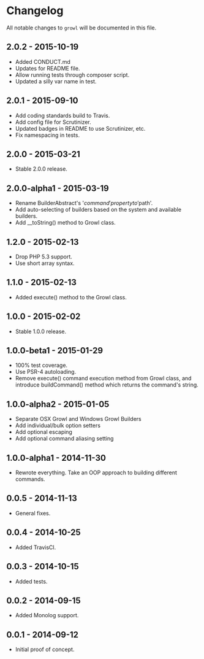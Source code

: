 # Changelog

All notable changes to `growl` will be documented in this file.

## 2.0.2 - 2015-10-19

- Added CONDUCT.md
- Updates for README file.
- Allow running tests through composer script.
- Updated a silly var name in test.

## 2.0.1 - 2015-09-10

- Add coding standards build to Travis.
- Add config file for Scrutinizer.
- Updated badges in README to use Scrutinizer, etc.
- Fix namespacing in tests.

## 2.0.0 - 2015-03-21

- Stable 2.0.0 release.

## 2.0.0-alpha1 - 2015-03-19

- Rename BuilderAbstract's '$command' property to '$path'.
- Add auto-selecting of builders based on the system and available builders.
- Add __toString() method to Growl class.

## 1.2.0 - 2015-02-13

- Drop PHP 5.3 support.
- Use short array syntax.

## 1.1.0 - 2015-02-13

- Added execute() method to the Growl class.

## 1.0.0 - 2015-02-02

- Stable 1.0.0 release.

## 1.0.0-beta1 - 2015-01-29

- 100% test coverage.
- Use PSR-4 autoloading.
- Remove execute() command execution method from Growl class, and introduce buildCommand() method which returns the command's string.

## 1.0.0-alpha2 - 2015-01-05

- Separate OSX Growl and Windows Growl Builders
- Add individual/bulk option setters
- Add optional escaping
- Add optional command aliasing setting

## 1.0.0-alpha1 - 2014-11-30

- Rewrote everything. Take an OOP approach to building different commands.

## 0.0.5 - 2014-11-13

- General fixes.

## 0.0.4 - 2014-10-25

- Added TravisCI.

## 0.0.3 - 2014-10-15

- Added tests.

## 0.0.2 - 2014-09-15

- Added Monolog support.

## 0.0.1 - 2014-09-12

- Initial proof of concept.

